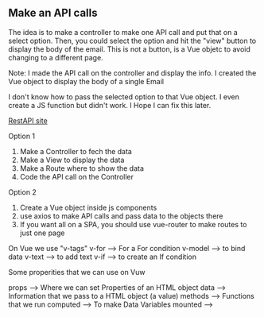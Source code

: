 ## Make an API calls

The idea is to make a controller to make one API call and put that on a select option.
Then, you could select the option and hit the "view" button to display the body of the email.
This is not a button, is a Vue objetc to avoid changing to a different page.

Note: 
I made the API call on the controller and display the info.
I created the Vue object to display the body of a single Email

I don't know how to pass the selected option to that Vue object. I even create a JS function but didn't work.
I Hope I can fix this later. 


[RestAPI site](http://jsonplaceholder.typicode.com)

Option 1
1. Make a Controller to fech the data
2. Make a View to display the data
3. Make a Route where to show the data
4. Code the API call on the Controller

Option 2
1. Create a Vue object inside js components
2. use axios to make API calls and pass data to the objects there
3. If you want all on a SPA, you should use vue-router to make routes to just one page

On Vue we use "v-tags"
v-for --> For a For condition
v-model --> to bind data
v-text --> to add text
v-if --> to create an If condition 

Some properities that we can use on Vuw

props --> Where we can set Properties of an HTML object
data --> Information that we pass to a HTML object (a value)
methods --> Functions that we run 
computed --> To make Data Variables
mounted -->
